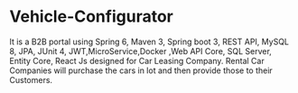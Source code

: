 # Vehicle-Configurator
It is a B2B portal using Spring 6, Maven 3, Spring boot 3, REST API, MySQL 8, JPA, JUnit 4, JWT,MicroService,Docker ,Web API Core, SQL Server, Entity Core, React Js designed for Car Leasing Company. Rental Car Companies will purchase the cars in lot and then provide those to their Customers. 
